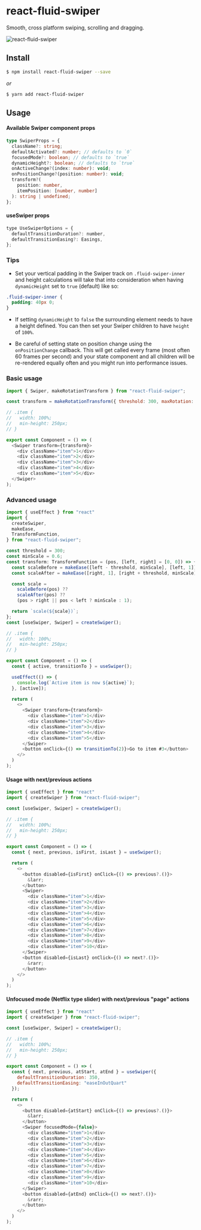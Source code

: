 # react-fluid-swiper

Smooth, cross platform swiping, scrolling and dragging.

![react-fluid-swiper](https://i.imgur.com/GUSDck5.gif)

## Install

```bash
$ npm install react-fluid-swiper --save
```

_or_

```bash
$ yarn add react-fluid-swiper
```

## Usage

#### Available Swiper component props

```typescript
type SwiperProps = {
  className?: string;
  defaultActivated?: number; // defaults to `0`
  focusedMode?: boolean; // defaults to `true`
  dynamicHeight?: boolean; // defaults to `true`
  onActiveChange?(index: number): void;
  onPositionChange?(position: number): void;
  transform?(
    position: number,
    itemPosition: [number, number]
  ): string | undefined;
};
```

#### useSwiper props

```javascript
type UseSwiperOptions = {
  defaultTransitionDuration?: number,
  defaultTransitionEasing?: Easings,
};
```

### Tips

- Set your vertical padding in the Swiper track on `.fluid-swiper-inner` and height calculations will take that into consideration when having `dynamicHeight` set to `true` (default) like so:

```css
.fluid-swiper-inner {
  padding: 40px 0;
}
```

- If setting `dynamicHeight` to `false` the surrounding element needs to have a height defined. You can then set your Swiper children to have `height` of `100%`.

- Be careful of setting state on position change using the `onPositionChange` callback. This will get called every frame (most often 60 frames per second) and your state component and all children will be re-rendered equally often and you might run into performance issues.

### Basic usage

```javascript
import { Swiper, makeRotationTransform } from "react-fluid-swiper";

const transform = makeRotationTransform({ threshold: 300, maxRotation: 60 });

// .item {
//   width: 100%;
//   min-height: 250px;
// }

export const Component = () => (
  <Swiper transform={transform}>
    <div className="item">1</div>
    <div className="item">2</div>
    <div className="item">3</div>
    <div className="item">4</div>
    <div className="item">5</div>
  </Swiper>
);
```

### Advanced usage

```javascript
import { useEffect } from "react"
import {
  createSwiper,
  makeEase,
  TransformFunction,
} from "react-fluid-swiper";

const threshold = 300;
const minScale = 0.6;
const transform: TransformFunction = (pos, [left, right] = [0, 0]) => {
  const scaleBefore = makeEase([left - threshold, minScale], [left, 1]);
  const scaleAfter = makeEase([right, 1], [right + threshold, minScale]);

  const scale =
    scaleBefore(pos) ??
    scaleAfter(pos) ??
    (pos > right || pos < left ? minScale : 1);

  return `scale(${scale})`;
};
const [useSwiper, Swiper] = createSwiper();

// .item {
//   width: 100%;
//   min-height: 250px;
// }

export const Component = () => (
  const { active, transitionTo } = useSwiper();

  useEffect(() => {
    console.log(`Active item is now ${active}`);
  }, [active]);

  return (
    <>
      <Swiper transform={transform}>
        <div className="item">1</div>
        <div className="item">2</div>
        <div className="item">3</div>
        <div className="item">4</div>
        <div className="item">5</div>
      </Swiper>
      <button onClick={() => transitionTo(2)}>Go to item #3</button>
    </>
  )
);
```

#### Usage with next/previous actions

```javascript
import { useEffect } from "react"
import { createSwiper } from "react-fluid-swiper";

const [useSwiper, Swiper] = createSwiper();

// .item {
//   width: 100%;
//   min-height: 250px;
// }

export const Component = () => (
  const { next, previous, isFirst, isLast } = useSwiper();

  return (
    <>
      <button disabled={isFirst} onClick={() => previous?.()}>
        &larr;
      </button>
      <Swiper>
        <div className="item">1</div>
        <div className="item">2</div>
        <div className="item">3</div>
        <div className="item">4</div>
        <div className="item">5</div>
        <div className="item">6</div>
        <div className="item">7</div>
        <div className="item">8</div>
        <div className="item">9</div>
        <div className="item">10</div>
      </Swiper>
      <button disabled={isLast} onClick={() => next?.()}>
        &rarr;
      </button>
    </>
  )
);
```

#### Unfocused mode (Netflix type slider) with next/previous "page" actions

```javascript
import { useEffect } from "react"
import { createSwiper } from "react-fluid-swiper";

const [useSwiper, Swiper] = createSwiper();

// .item {
//   width: 100%;
//   min-height: 250px;
// }

export const Component = () => (
  const { next, previous, atStart, atEnd } = useSwiper({
    defaultTransitionDuration: 350,
    defaultTransitionEasing: "easeInOutQuart"
  });

  return (
    <>
      <button disabled={atStart} onClick={() => previous?.()}>
        &larr;
      </button>
      <Swiper focusedMode={false}>
        <div className="item">1</div>
        <div className="item">2</div>
        <div className="item">3</div>
        <div className="item">4</div>
        <div className="item">5</div>
        <div className="item">6</div>
        <div className="item">7</div>
        <div className="item">8</div>
        <div className="item">9</div>
        <div className="item">10</div>
      </Swiper>
      <button disabled={atEnd} onClick={() => next?.()}>
        &rarr;
      </button>
    </>
  )
);
```
